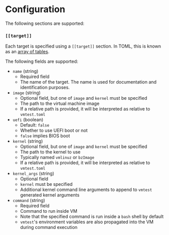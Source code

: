 # Configuration

The following sections are supported:

### `[[target]]`

Each target is specified using a `[[target]]` section. In TOML, this is known
as an [array of tables](https://toml.io/en/v1.0.0-rc.3#array-of-tables).

The following fields are supported:

* `name` (string)
    * Required field
    * The name of the target. The name is used for documentation and
      identification purposes.
* `image` (string)
    * Optional field, but one of `image` and `kernel` must be specified
    * The path to the virtual machine image
    * If a relative path is provided, it will be interpreted as relative to
      `vmtest.toml`
* `uefi` (boolean)
    * Default: `false`
    * Whether to use UEFI boot or not
    * `false` implies BIOS boot
* `kernel` (string)
    * Optional field, but one of `image` and `kernel` must be specified
    * The path to the kernel to use
    * Typically named `vmlinuz` or `bzImage`
    * If a relative path is provided, it will be interpreted as relative to
      `vmtest.toml`
* `kernel_args` (string)
    * Optional field
    * `kernel` must be specified
    * Additional kernel command line arguments to append to `vmtest` generated
      kernel arguments
* `command` (string)
    * Required field
    * Command to run inside VM
    * Note that the specified command is run inside a `bash` shell by default
    * `vmtest`'s environment variables are also propagated into the VM during
      command execution
